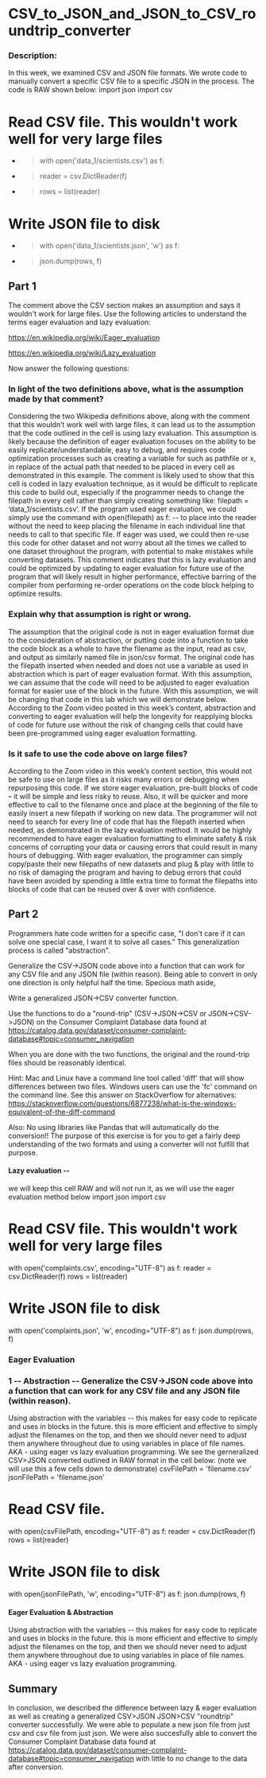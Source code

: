 # CSV_to_JSON_and_JSON_to_CSV_roundtrip_converter
###  Description:
In this week, we examined CSV and JSON file formats. We wrote code to manually convert a specific CSV file to a specific JSON in the process. The code is RAW shown below:
import json
import csv

# Read CSV file. This wouldn't work well for very large files
- > with open('data_1/scientists.csv') as f:
- >    reader = csv.DictReader(f)
- >    rows = list(reader)
    
# Write JSON file to disk
- > with open('data_1/scientists.json', 'w') as f:
- > json.dump(rows, f)
## Part 1
The comment above the CSV section makes an assumption and says it wouldn't work for large files. Use the following articles to understand the terms eager evaluation and lazy evaluation:

https://en.wikipedia.org/wiki/Eager_evaluation

https://en.wikipedia.org/wiki/Lazy_evaluation

Now answer the following questions:
### In light of the two definitions above, what is the assumption made by that comment?
Considering the two Wikipedia definitions above, along with the comment that this wouldn’t work well with large files, it can lead us to the assumption that the code outlined in the cell is using lazy evaluation. This assumption is likely because the definition of eager evaluation focuses on the ability to be easily replicate/understandable, easy to debug, and requires code optimization processes such as creating a variable for such as pathfile or x, in replace of the actual path that needed to be placed in every cell as demonstrated in this example. The comment is likely used to show that this cell is coded in lazy evaluation technique, as it would be difficult to replicate this code to build out, especially if the programmer needs to change the filepath in every cell rather than simply creating something like: filepath = ‘data_1/scientists.csv’. If the program used eager evaluation, we could simply use the command with open(filepath) as f: -- to place into the reader without the need to keep placing the filename in each individual line that needs to call to that specific file. If eager was used, we could then re-use this code for other dataset and not worry about all the times we called to one dataset throughout the program, with potential to make mistakes while converting datasets. This comment indicates that this is lazy evaluation and could be optimized by updating to eager evaluation for future use of the program that will likely result in higher performance, effective barring of the compiler from performing re-order operations on the code block helping to optimize results. 
### Explain why that assumption is right or wrong.
The assumption that the original code is not in eager evaluation format due to the consideration of abstraction, or putting code into a function to take the code block as a whole to have the filename as the input, read as csv, and output as similarly named file in json/csv format. The original code has the filepath inserted when needed and does not use a variable as used in abstraction which is part of eager evaluation format. With this assumption, we can assume that the code will need to be adjusted to eager evaluation format for easier use of the block in the future. With this assumption, we will be changing that code in this lab which we will demonstrate below. According to the Zoom video posted in this week’s content, abstraction and converting to eager evaluation will help the longevity for reapplying blocks of code for future use without the risk of changing cells that could have been pre-programmed using eager evaluation formatting. 
### Is it safe to use the code above on large files?
According to the Zoom video in this week’s content section, this would not be safe to use on large files as it risks many errors or debugging when repurposing this code. If we store eager evaluation, pre-built blocks of code – it will be simple and less risky to reuse. Also, it will be quicker and more effective to call to the filename once and place at the beginning of the file to easily insert a new filepath if working on new data. The programmer will not need to search for every line of code that has the filepath inserted when needed, as demonstrated in the lazy evaluation method. It would be highly recommended to have eager evaluation formatting to eliminate safety & risk concerns of corrupting your data or causing errors that could result in many hours of debugging. With eager evaluation, the programmer can simply copy/paste their new filepaths of new datasets and plug & play with little to no risk of damaging the program and having to debug errors that could have been avoided by spending a little extra time to format the filepaths into blocks of code that can be reused over & over with confidence. 
## Part 2
Programmers hate code written for a specific case, "I don't care if it can solve one special case, I want it to solve all cases." This generalization process is called "abstraction".

Generalize the CSV->JSON code above into a function that can work for any CSV file and any JSON file (within reason).
Being able to convert in only one direction is only helpful half the time. Specious math aside,

Write a generalized JSON->CSV converter function.

Use the functions to do a "round-trip" (CSV->JSON->CSV or JSON->CSV->JSON) on the Consumer Complaint Database data found at https://catalog.data.gov/dataset/consumer-complaint-database#topic=consumer_navigation

When you are done with the two functions, the original and the round-trip files should be reasonably identical.

Hint: Mac and Linux have a command line tool called 'diff' that will show differences between two files. Windows users can use the 'fc' command on the command line. See this answer on StackOverflow for alternatives: https://stackoverflow.com/questions/6877238/what-is-the-windows-equivalent-of-the-diff-command

Also: No using libraries like Pandas that will automatically do the conversion!! The purpose of this exercise is for you to get a fairly deep understanding of the two formats and using a converter will not fulfill that purpose.
#### Lazy evaluation -- 
we will keep this cell RAW and will not run it, as we will use the eager evaluation method below
import json
import csv

# Read CSV file. This wouldn't work well for very large files
with open('complaints.csv', encoding="UTF-8") as f:
    reader = csv.DictReader(f)
    rows = list(reader)
    
# Write JSON file to disk
with open('complaints.json', 'w', encoding="UTF-8") as f:
    json.dump(rows, f)
### Eager Evaluation
### 1 -- Abstraction -- Generalize the CSV->JSON code above into a function that can work for any CSV file and any JSON file (within reason).
Using abstraction with the variables -- this makes for easy code to replicate and uses in blocks in the future. this is more efficient and effective to simply adjust the filenames on the top, and then we should never need to adjust them anywhere throughout due to using variables in place of file names. AKA - using eager vs lazy evaluation programming. We see the gerneralized CSV>JSON converted outlined in RAW format in the cell below: (note we will use this a few cells down to demonstrate)
csvFilePath = 'filename.csv'
jsonFilePath = 'filename.json'

# Read CSV file. 
with open(csvFilePath, encoding="UTF-8") as f:
    reader = csv.DictReader(f)
    rows = list(reader)
    
# Write JSON file to disk
with open(jsonFilePath, 'w', encoding="UTF-8") as f:
    json.dump(rows, f)
#### Eager Evaluation & Abstraction 
Using abstraction with the variables -- this makes for easy code to replicate and uses in blocks in the future. this is more efficient and effective to simply adjust the filenames on the top, and then we should never need to adjust them anywhere throughout due to using variables in place of file names. AKA - using eager vs lazy evaluation programming.
## Summary
In conclusion, we described the difference between lazy & eager evaluation as well as creating a generalized CSV>JSON JSON>CSV "roundtrip" converter successfully. We were able to populate a new json file from just csv and csv file from just json. We were also succesfully able to convert the  Consumer Complaint Database data found at https://catalog.data.gov/dataset/consumer-complaint-database#topic=consumer_navigation with little to no change to the data after conversion. 
